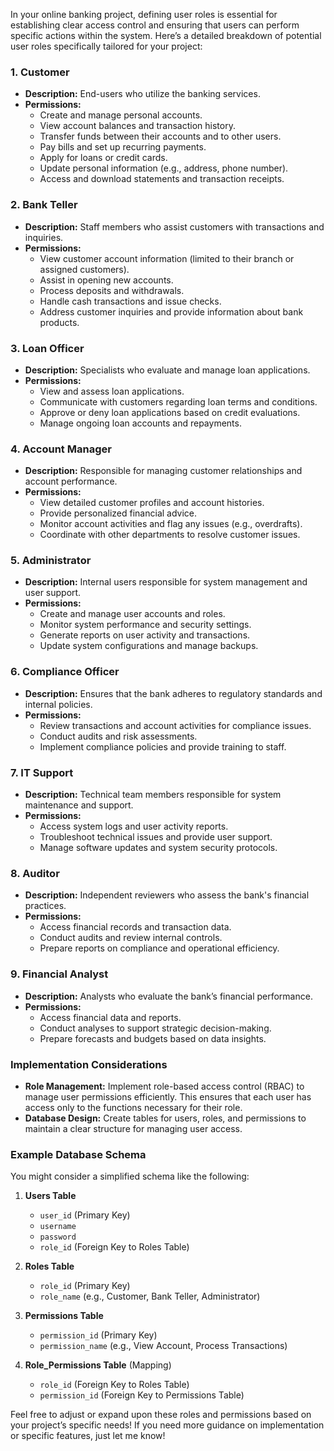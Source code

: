 In your online banking project, defining user roles is essential for establishing clear access control and ensuring that users can perform specific actions within the system. Here’s a detailed breakdown of potential user roles specifically tailored for your project:

### 1. **Customer**

- **Description:** End-users who utilize the banking services.
- **Permissions:**
  - Create and manage personal accounts.
  - View account balances and transaction history.
  - Transfer funds between their accounts and to other users.
  - Pay bills and set up recurring payments.
  - Apply for loans or credit cards.
  - Update personal information (e.g., address, phone number).
  - Access and download statements and transaction receipts.

### 2. **Bank Teller**

- **Description:** Staff members who assist customers with transactions and inquiries.
- **Permissions:**
  - View customer account information (limited to their branch or assigned customers).
  - Assist in opening new accounts.
  - Process deposits and withdrawals.
  - Handle cash transactions and issue checks.
  - Address customer inquiries and provide information about bank products.

### 3. **Loan Officer**

- **Description:** Specialists who evaluate and manage loan applications.
- **Permissions:**
  - View and assess loan applications.
  - Communicate with customers regarding loan terms and conditions.
  - Approve or deny loan applications based on credit evaluations.
  - Manage ongoing loan accounts and repayments.

### 4. **Account Manager**

- **Description:** Responsible for managing customer relationships and account performance.
- **Permissions:**
  - View detailed customer profiles and account histories.
  - Provide personalized financial advice.
  - Monitor account activities and flag any issues (e.g., overdrafts).
  - Coordinate with other departments to resolve customer issues.

### 5. **Administrator**

- **Description:** Internal users responsible for system management and user support.
- **Permissions:**
  - Create and manage user accounts and roles.
  - Monitor system performance and security settings.
  - Generate reports on user activity and transactions.
  - Update system configurations and manage backups.

### 6. **Compliance Officer**

- **Description:** Ensures that the bank adheres to regulatory standards and internal policies.
- **Permissions:**
  - Review transactions and account activities for compliance issues.
  - Conduct audits and risk assessments.
  - Implement compliance policies and provide training to staff.

### 7. **IT Support**

- **Description:** Technical team members responsible for system maintenance and support.
- **Permissions:**
  - Access system logs and user activity reports.
  - Troubleshoot technical issues and provide user support.
  - Manage software updates and system security protocols.

### 8. **Auditor**

- **Description:** Independent reviewers who assess the bank's financial practices.
- **Permissions:**
  - Access financial records and transaction data.
  - Conduct audits and review internal controls.
  - Prepare reports on compliance and operational efficiency.

### 9. **Financial Analyst**

- **Description:** Analysts who evaluate the bank’s financial performance.
- **Permissions:**
  - Access financial data and reports.
  - Conduct analyses to support strategic decision-making.
  - Prepare forecasts and budgets based on data insights.

### Implementation Considerations

- **Role Management:** Implement role-based access control (RBAC) to manage user permissions efficiently. This ensures that each user has access only to the functions necessary for their role.
- **Database Design:** Create tables for users, roles, and permissions to maintain a clear structure for managing user access.

### Example Database Schema

You might consider a simplified schema like the following:

1. **Users Table**

   - `user_id` (Primary Key)
   - `username`
   - `password`
   - `role_id` (Foreign Key to Roles Table)

2. **Roles Table**

   - `role_id` (Primary Key)
   - `role_name` (e.g., Customer, Bank Teller, Administrator)

3. **Permissions Table**

   - `permission_id` (Primary Key)
   - `permission_name` (e.g., View Account, Process Transactions)

4. **Role_Permissions Table** (Mapping)
   - `role_id` (Foreign Key to Roles Table)
   - `permission_id` (Foreign Key to Permissions Table)

Feel free to adjust or expand upon these roles and permissions based on your project’s specific needs! If you need more guidance on implementation or specific features, just let me know!
